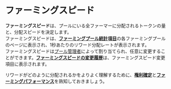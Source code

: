 # ファーミングスピード

**ファーミングスピード**は、プールにいる全ファーマーに分配されるトークンの量と、分配スピードを決定します。\
ファーミングスピードは、[**ファーミングプール統計項目**](../interface/farm-page-user/statistics.md)の各ファーミングプールのページに表示され、1秒あたりのリワード分配レートが表示されます。 \
ファーミングスピードは[プール管理者](../interface/farm-page-administrator.md)によって割り当てられ、任意に変更することができます。[**ファーミングスピードの変更履歴**](../interface/farm-page-user/farming-speed.md)は、ファーミングスピード変更項目に表示されます。

リワードがどのように分配されるかをよりよく理解するために、[**権利確定**](vesting.md#f5e5)と[**ファーミングパフォーマンス**](../interface/farm-page-user/farming-perfomance-and-balances.md)を熟知しておきましょう。
